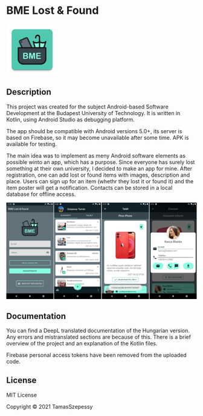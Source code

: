 # BME Lost & Found

<img title="" src="doc/app_logo.png" alt="ic_launcher.png" data-align="center" width="136">

## Description

This project was created for the subject Android-based Software Development at the Budapest University of Technology. It is written in Kotlin, using Android Studio as debugging platform.

The app should be compatible with Android versions 5.0+, its server is based on Firebase, so it may become unavailable after some time. APK is available for testing.

The main idea was to implement as meny Android software elements as possible winto an app, which has a purpose. Since everyone has surely lost something at their own university, I decided to make an app for mine. After registration, one can add lost or found items with images, description and place. Users can sign up for an item (whethr they lost it or found it) and the item poster will get a notification. Contacts can be stored in a local database for offline access.

![](doc/app_screenshots.png)

## Documentation

You can find a DeepL translated documentation of the Hungarian version. Any errors and mistranslated sections are because of this. There is a brief overview of the project and an explanation of the Kotlin files.

Firebase personal access tokens have been removed from the uploaded code.

## License

MIT License

Copyright © 2021 TamasSzepessy
